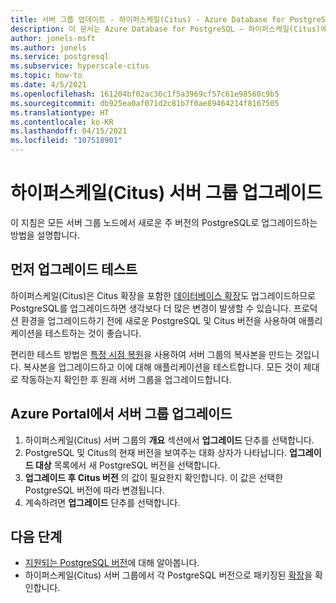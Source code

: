 ```yaml
---
title: 서버 그룹 업데이트 - 하이퍼스케일(Citus) - Azure Database for PostgreSQL
description: 이 문서는 Azure Database for PostgreSQL – 하이퍼스케일(Citus)에서 PostgreSQL 및 Citus를 업그레이드하는 방법을 설명합니다.
author: jonels-msft
ms.author: jonels
ms.service: postgresql
ms.subservice: hyperscale-citus
ms.topic: how-to
ms.date: 4/5/2021
ms.openlocfilehash: 161204bf02ac36c1f5a3969cf57c61e98560c9b5
ms.sourcegitcommit: db925ea0af071d2c81b7f0ae89464214f8167505
ms.translationtype: HT
ms.contentlocale: ko-KR
ms.lasthandoff: 04/15/2021
ms.locfileid: "107518901"
---
```

# <a name="upgrade-hyperscale-citus-server-group"></a>하이퍼스케일(Citus) 서버 그룹 업그레이드

이 지침은 모든 서버 그룹 노드에서 새로운 주 버전의 PostgreSQL로 업그레이드하는 방법을 설명합니다.

## <a name="test-the-upgrade-first"></a>먼저 업그레이드 테스트

하이퍼스케일(Citus)은 Citus 확장을 포함한 [데이터베이스 확장](concepts-hyperscale-extensions.md)도 업그레이드하므로 PostgreSQL를 업그레이드하면 생각보다 더 많은 변경이 발생할 수 있습니다.
프로덕션 환경을 업그레이드하기 전에 새로운 PostgreSQL 및 Citus 버전을 사용하여 애플리케이션을 테스트하는 것이 좋습니다.

편리한 테스트 방법은 [특정 시점 복원](concepts-hyperscale-backup.md#restore)을 사용하여 서버 그룹의 복사본을 만드는 것입니다. 복사본을 업그레이드하고 이에 대해 애플리케이션을 테스트합니다. 모든 것이 제대로 작동하는지 확인한 후 원래 서버 그룹을 업그레이드합니다.

## <a name="upgrade-a-server-group-in-the-azure-portal"></a>Azure Portal에서 서버 그룹 업그레이드

1. 하이퍼스케일(Citus) 서버 그룹의 **개요** 섹션에서 **업그레이드** 단추를 선택합니다.
1. PostgreSQL 및 Citus의 현재 버전을 보여주는 대화 상자가 나타납니다.
   **업그레이드 대상** 목록에서 새 PostgreSQL 버전을 선택합니다.
1. **업그레이드 후 Citus 버전** 의 값이 필요한지 확인합니다.
   이 값은 선택한 PostgreSQL 버전에 따라 변경됩니다.
1. 계속하려면 **업그레이드** 단추를 선택합니다.

## <a name="next-steps"></a>다음 단계

* [지원되는 PostgreSQL 버전](concepts-hyperscale-versions.md)에 대해 알아봅니다.
* 하이퍼스케일(Citus) 서버 그룹에서 각 PostgreSQL 버전으로 패키징된 [확장](concepts-hyperscale-extensions.md)을 확인합니다.
